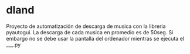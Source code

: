 # dland
Proyecto de automatización de descarga de musica con la libreria pyautogui.
La descarga de cada musica en promedio es de 50seg.
Si embargo no se debe usar la pantalla del ordenador mientras se ejecuta el ___.py
